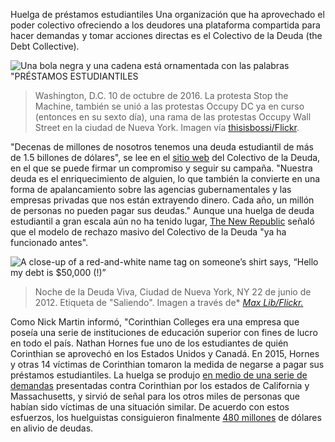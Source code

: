 Huelga de préstamos estudiantiles
Una organización que ha aprovechado el poder colectivo ofreciendo a los deudores una plataforma compartida para hacer demandas y tomar acciones directas es el Colectivo de la Deuda (the Debt Collective).

![Una bola negra y una cadena está ornamentada con las palabras "PRÉSTAMOS ESTUDIANTILES](/assets/images/actions/debt-strikes/student-loan-strike/ball-and-chain.jpg)
> Washington, D.C. 10 de octubre de 2016. La protesta Stop the Machine, también se unió a las protestas Occupy DC ya en curso (entonces en su sexto día), una rama de las protestas Occupy Wall Street en la ciudad de Nueva York. Imagen vía [thisisbossi/Flickr](https://www.flickr.com/photos/thisisbossi/).

"Decenas de millones de nosotros tenemos una deuda estudiantil de más de 1.5 billones de dólares", se lee en el [sitio web](https://strike.debtcollective.org/) del Colectivo de la Deuda, en el que se puede firmar un compromiso y seguir su campaña. "Nuestra deuda es el enriquecimiento de alguien, lo que también la convierte en una forma de apalancamiento sobre las agencias gubernamentales y las empresas privadas que nos están extrayendo dinero. Cada año, un millón de personas no pueden pagar sus deudas."
Aunque una huelga de deuda estudiantil a gran escala aún no ha tenido lugar, [The New Republic](https://newrepublic.com/article/156468/radical-possibilities-not-paying-student-loans) señaló que el modelo de rechazo masivo del Colectivo de la Deuda "ya ha funcionado antes".


![A close-up of a red-and-white name tag on someone’s shirt says, “Hello my debt is $50,000 (!)”](/assets/images/actions/debt-strikes/student-loan-strike/my-debt-is.jpg)
> Noche de la Deuda Viva, Ciudad de Nueva York, NY 22 de junio de 2012. Etiqueta de "Saliendo". Imagen a través de* [*Max Lib/Flickr.*](https://www.flickr.com/photos/68294660@N06/) 

Como Nick Martin informó, "Corinthian Colleges era una empresa que poseía una serie de instituciones de educación superior con fines de lucro en todo el país. Nathan Hornes fue uno de los estudiantes de quién Corinthian se aprovechó en los Estados Unidos y Canadá. En 2015, Hornes y otras 14 víctimas de Corinthian tomaron la medida de negarse a pagar sus préstamos estudiantiles. La huelga se produjo [en medio de una serie de demandas](https://www.newyorker.com/business/currency/student-debt-revolt-begins) presentadas contra Corinthian por los estados de California y Massachusetts, y sirvió de señal para los otros miles de personas que habían sido víctimas de una situación similar. De acuerdo con estos esfuerzos, los huelguistas consiguieron finalmente [480 millones](https://www.consumerfinance.gov/about-us/newsroom/cfpb-secures-480-million-in-debt-relief-for-current-and-former-corinthian-students/) de dólares en alivio de deudas.